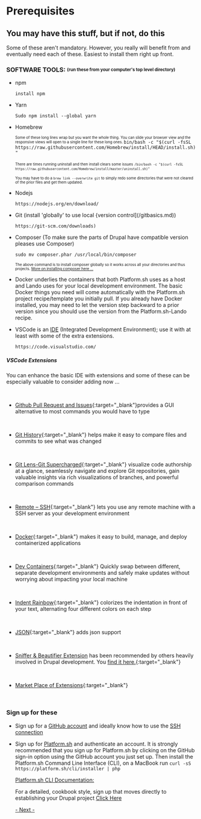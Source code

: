 # Prerequisites

## You may have this stuff, but if not, do this

Some of these aren't mandatory. However, you really will benefit from and eventually need each of these. Easiest to install them right up front.

### SOFTWARE TOOLS: <sub><sup>(run these from your computer's top level directory)</sup></sub>

- npm

    `install npm`


- Yarn

    `Sudo npm install --global yarn`


- Homebrew 

    <sub><sup>Some of these long lines wrap but you want the whole thing.  You can slide your browser view and the responsive views will open to a single line for these long ones. </sup></sub>
   `bin/bash -c "$(curl -fsSL https://raw.githubusercontent.com/Homebrew/install/HEAD/install.sh)"`

   <sub><sup>There are times running uninstall and then install clears some issues</sup></sub> 
   <sub><sup>`/bin/bash -c "$(curl -fsSL https://raw.githubusercontent.com/Homebrew/install/master/uninstall.sh)"`</sup></sub>

   <sub><sup>You may have to do a `brew link --overwrite git` to simply redo some directories that were not cleared of the prior files and get them updated.</sup></sub>


- Nodejs

    `https://nodejs.org/en/download/`


- Git (install 'globally' to use local {version control](/gitbasics.md))

    `https://git-scm.com/downloads)`
 
 
- Composer (To make sure the parts of Drupal have compatible version pleases use Composer)

    `sudo mv composer.phar /usr/local/bin/composer`

    <sub><sup>The above command is to install composer globally so it works across all your directories and thus projects. [More on installing composer here …](https://getcomposer.org/download/)</sup></sub>


- Docker underlies the containers that both Platform.sh uses as a host and Lando uses for your local development environment. The basic Docker things you need will come automatically with the Platform.sh project recipe/template you initially pull. If you already have Docker installed, you may need to let the version step backward to a prior version since you should use the version from the Platform.sh-Lando recipe.


- VSCode is an [IDE](book/ide.md) (Integrated Development Environment); use it with at least with some of the extra extensions.

    `https://code.visualstudio.com/` 

##### VSCode Extensions

You can enhance the basic IDE with extensions and some of these can be especially valuable to consider adding now ...

<br>

- [Github Pull Request and Issues](https://marketplace.visualstudio.com/items?itemName=GitHub.vscode-pull-request-github){:target="_blank"}provides a GUI alternative to most commands you would have to type

<br>

- [Git History](https://marketplace.visualstudio.com/items?itemName=donjayamanne.githistory){:target="_blank"} helps make it easy to compare files and commits to see what was changed

<br>

- [Git Lens-Git Supercharged](https://marketplace.visualstudio.com/items?itemName=eamodio.gitlens){:target="_blank"} visualize code authorship at a glance, seamlessly navigate and explore Git repositories, gain valuable insights via rich visualizations of branches, and powerful comparison commands

<br>

- [Remote – SSH](https://marketplace.visualstudio.com/items?itemName=ms-vscode-remote.remote-ssh){:target="_blank"} lets you use any remote machine with a SSH server as your development environment

<br>

- [Docker](https://marketplace.visualstudio.com/items?itemName=ms-azuretools.vscode-docker){:target="_blank"} makes it easy to build, manage, and deploy containerized applications

<br>

- [Dev Containers](https://marketplace.visualstudio.com/items?itemName=ms-vscode-remote.remote-containers){:target="_blank"} Quickly swap between different, separate development environments and safely make updates without worrying about impacting your local machine

<br>

- [Indent Rainbow](https://marketplace.visualstudio.com/items?itemName=oderwat.indent-rainbow){:target="_blank"} colorizes the indentation in front of your text, alternating four different colors on each step

<br>

- [JSON](https://marketplace.visualstudio.com/items?itemName=ZainChen.json){:target="_blank"} adds json support

<br>

- [Sniffer & Beautifier Extension](https://www.drupaleasy.com/quicktips/php-sniffer-beautifier-extension-visual-studio-code) has been recommended by others heavily involved in Drupal development. You [find it here.](https://marketplace.visualstudio.com/items?itemName=ValeryanM.vscode-phpsab&ssr=false#overview){:target="_blank"}

<br>

- [Market Place of Extensions](https://marketplace.visualstudio.com/search?target=VSCode&category=Extension%20Packs&sortBy=Installs){:target="_blank"}

<br>



### Sign up for these


- Sign up for a [GitHub account](github.com) and ideally know how to use the [SSH connection](https://www.youtube.com/watch?v=snCP3c7wXw0)

- Sign up for [Platform.sh](https://platform.sh/) and authenticate an account. It is strongly recommended that you sign up for Platform.sh by clicking on the GitHub sign-in option using the GitHub account you just set up.  Then install the Platform.sh Command Line Interface (CLI), on a MacBook run `curl -sS https://platform.sh/cli/installer | php`

    [Platform.sh CLI Documentation:](https://docs.platform.sh/development/cli.html#autocomplete-commands)
    
    For a detailed, cookbook style, sign up that moves directly to establishing your Drupal project [Click Here](../cicd/platformshdrupal.md#stepbystep)
    
    [- Next -](../cicd/platformshdrupal.md)
